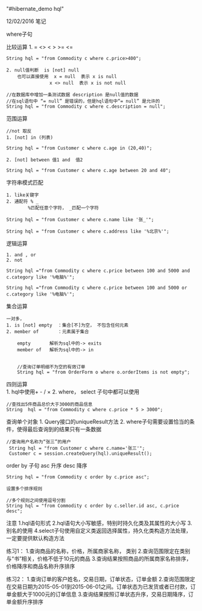 "#hibernate_demo hql" 

12/02/2016 笔记

where子句

比较运算
    1. = <> < > >= <=
    
    String hql = "from Commodity c where c.price>400";
    
    2. null值判断  is [not] null
        也可以直接使用  x = null  表示 x is null
                    x <> null  表示 x is not null

    //在数据库中增加一条测试数据 description 是null值的数据
    //在sql语句中 “= null” 是错误的，但是hql语句中“= null” 是允许的
    String hql = "from Commodity c where c.description = null";
    


范围运算

    //not 取反
    1. [not] in (列表)

    String hql = "from Customer c where c.age in (20,40)";

    2. [not] between 值1 and  值2

    String hql = "from Customer c where c.age between 20 and 40";

字符串模式匹配

    1. like关键字
    2. 通配符 % _
            %匹配任意个字符， _匹配一个字符

    String hql = "from Customer c where c.name like '张_'";

    String hql = "from Customer c where c.address like '%北京%'";


逻辑运算

    1. and , or 
    2. not

    String hql ="from Commodity c where c.price between 100 and 5000 and c.category like '%电脑%'";

    String hql ="from Commodity c where c.price between 100 and 5000 or c.category like '%电脑%'";


集合运算


    一对多， 
    1. is [not] empty  ：集合[不]为空， 不包含任何元素
    2. member of       ：元素属于集合

        empty       解析为sql中的-> exits
        member of   解析为sql中的-> in


        //查询订单明细不为空的有效订单
        String hql = "from OrderForm o where o.orderItems is not empty";
    
四则运算  
    1. hql中使用+ - / × 
    2. where， select 子句中都可以使用

    //查找出5件商品总价大于3000的商品信息
    String  hql = "from Commodity c where c.price * 5 > 3000";

 查询单个对象
    1. Query接口的uniqueResult方法
    2. where子句需要设置恰当的条件，使得最后查询到的结果只有一条数据   

    //查询用户名称为“张三”的用户
     String hql = "from Customer c where c.name='张三'";
     Customer c = session.createQuery(hql).uniqueResult();


 order by 子句
    asc  升序
    desc 降序

    String hql = "from Commodity c order by c.price asc";

    设置多个排序规则

    //多个规则之间使用逗号分割
    String hql = "from Commodity c order by c.seller.id asc, c.price desc";


注意
1.hql语句形式
2.hql语句大小写敏感，特别时持久化类及其属性的大小写
3.别名的使用
4.select子句使用自定义类返回选择属性，持久化类构造方法处理， 一定要提供默认构造方法

练习1：
1.查询商品的名称，价格，所属商家名称， 类别
2.查询范围限定在类别与“书”相关，价格不低于10元的商品
3.查询结果按照商品的所属商家名称排序，价格降序和商品名称升序排序

练习2：
1.查询订单的客户姓名，交易日期，订单状态，订单金额
2.查询范围限定在交易日期为2015-05-01到2015-06-01之间。订单状态为已发货或者已付款，订单金额大于1000元的订单信息
3.查询结果按照订单状态升序，交易日期降序，订单金额升序排序



